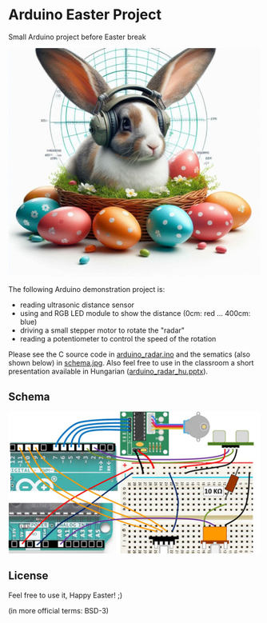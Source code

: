 # Arduino Easter Project
Small Arduino project before Easter break

![Rabbit](rabbit.jpg)

The following Arduino demonstration project is:
- reading ultrasonic distance sensor
- using and RGB LED module to show the distance (0cm: red ... 400cm: blue)
- driving a small stepper motor to rotate the "radar"
- reading a potentiometer to control the speed of the rotation

Please see the C source code in [arduino_radar.ino](arduino_radar.ino) and the sematics (also shown below) in [schema.jpg](schema.jpg).
Also feel free to use in the classroom a short presentation available in Hungarian ([arduino_radar_hu.pptx](arduino_radar_hu.pptx)).

## Schema
![Schematics](schema.jpg)


## License
Feel free to use it, Happy Easter! ;)

(in more official terms: BSD-3)
